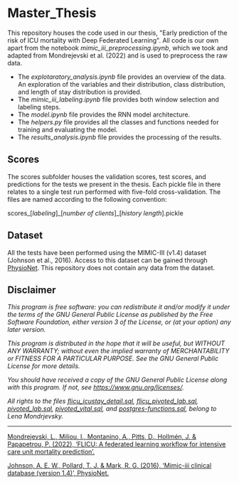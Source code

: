 # Master_Thesis

This repository houses the code used in our thesis, "Early prediction of the risk of ICU mortality with Deep Federated Learning". All code is our own apart from the notebook *mimic_iii_preprocessing.ipynb*, which we took and adapted from Mondrejevski et al. (2022) and is used to preprocess the raw data.

- The *explotaratory_analysis.ipynb* file provides an overview of the data. An exploration of the variables and their distribution, class distribution, and length of stay distribution is provided.
- The *mimic_iii_labeling.ipynb* file provides both window selection and labeling steps.
- The *model.ipynb* file provides the RNN model architecture.
- The *helpers.py* file provides all the classes and functions needed for training and evaluating the model.
- The *results_analysis.ipynb* file provides the processing of the results.

## Scores

The scores subfolder houses the validation scores, test scores, and predictions for the tests we present in the thesis. Each pickle file in there relates to a single test run performed with five-fold cross-validation. The files are named according to the following convention:

  scores\_[*labeling*]\_[*number of clients*]\_[*history length*].pickle

## Dataset

All the tests have been performed using the MIMIC-III (v1.4) dataset (Johnson et al., 2016). Access to this dataset can be gained through [PhysioNet](https://physionet.org/content/mimiciii/1.4/). This repository does not contain any data from the dataset.

## Disclaimer

*This program is free software: you can redistribute it and/or modify
it under the terms of the GNU General Public License as published by
the Free Software Foundation, either version 3 of the License, or
(at your option) any later version.*

*This program is distributed in the hope that it will be useful,
but WITHOUT ANY WARRANTY; without even the implied warranty of
MERCHANTABILITY or FITNESS FOR A PARTICULAR PURPOSE.  See the
GNU General Public License for more details.*

*You should have received a copy of the GNU General Public License
along with this program.  If not, see <https://www.gnu.org/licenses/>.*

*All rights to the files *[flicu_icustay_detail.sql](https://github.com/nurialla2/Master_Thesis/blob/main/flicu_icustay_detail.sql)*, *[flicu_pivoted_lab.sql](https://github.com/nurialla2/Master_Thesis/blob/main/flicu_pivoted_lab.sql)*, *[pivoted_lab.sql](https://github.com/nurialla2/Master_Thesis/blob/main/pivoted_lab.sql)*, *[pivoted_vital.sql](https://github.com/nurialla2/Master_Thesis/blob/main/flicu_pivoted_vital.sql)*, and *[postgres-functions.sql](https://github.com/nurialla2/Master_Thesis/blob/main/postgres-functions.sql)*, belong to Lena Mondrjevsky.*

_____________________________________________________________________________________________
[Mondrejevski, L., Miliou, I., Montanino, A., Pitts, D., Hollmén, J. & Papapetrou, P. (2022),
‘FLICU: A federated learning workflow for intensive care unit mortality prediction’.](https://arxiv.org/abs/2205.15104 "FLICU: A federated learning workflow for intensive care unit mortality prediction")

[Johnson, A. E. W., Pollard, T. J. & Mark, R. G. (2016), ‘Mimic-iii clinical database (version 1.4)’,
PhysioNet.](https://doi.org/10.13026/C2XW26 "Mimic-iii clinical database (version 1.4)")
